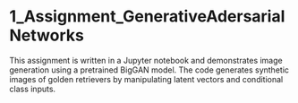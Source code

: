 # 1_Assignment_GenerativeAdersarialNetworks

This assignment is written in a Jupyter notebook and demonstrates image generation using a pretrained BigGAN model. The code generates synthetic images of golden retrievers by manipulating latent vectors and conditional class inputs.